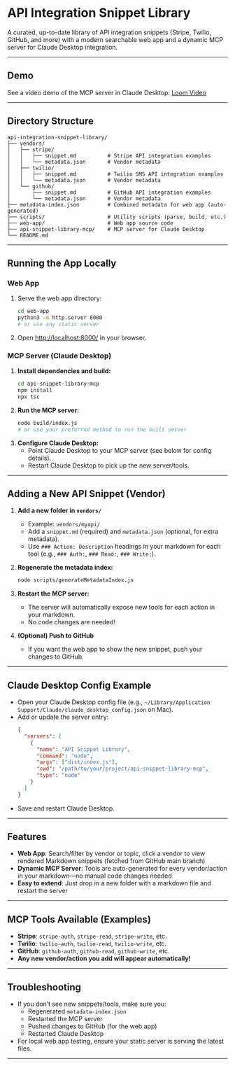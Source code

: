 # API Integration Snippet Library

A curated, up-to-date library of API integration snippets (Stripe, Twilio, GitHub, and more) with a modern searchable web app and a dynamic MCP server for Claude Desktop integration.

---

## Demo

See a video demo of the MCP server in Claude Desktop: [Loom Video](https://www.loom.com/share/b2429b1bc9714d9eaee72f61ca86e467?sid=7415c62b-3489-4910-adcf-e9306b508e20)

---

## Directory Structure
```
api-integration-snippet-library/
├── vendors/
│   ├── stripe/
│   │   ├── snippet.md          # Stripe API integration examples
│   │   └── metadata.json       # Vendor metadata
│   ├── twilio/
│   │   ├── snippet.md          # Twilio SMS API integration examples
│   │   └── metadata.json       # Vendor metadata
│   └── github/
│       ├── snippet.md          # GitHub API integration examples
│       └── metadata.json       # Vendor metadata
├── metadata-index.json         # Combined metadata for web app (auto-generated)
├── scripts/                    # Utility scripts (parse, build, etc.)
├── web-app/                    # Web app source code
├── api-snippet-library-mcp/    # MCP server for Claude Desktop
└── README.md                   
```

---

## Running the App Locally

### Web App
1. Serve the web app directory:
   ```bash
   cd web-app
   python3 -m http.server 8000
   # or use any static server
   ```
2. Open [http://localhost:8000/](http://localhost:8000/) in your browser.

### MCP Server (Claude Desktop)
1. **Install dependencies and build:**
   ```bash
   cd api-snippet-library-mcp
   npm install
   npx tsc
   ```
2. **Run the MCP server:**
   ```bash
   node build/index.js
   # or use your preferred method to run the built server
   ```
3. **Configure Claude Desktop:**
   - Point Claude Desktop to your MCP server (see below for config details).
   - Restart Claude Desktop to pick up the new server/tools.

---

## Adding a New API Snippet (Vendor)

1. **Add a new folder in `vendors/`**
   - Example: `vendors/myapi/`
   - Add a `snippet.md` (required) and `metadata.json` (optional, for extra metadata).
   - Use `### Action: Description` headings in your markdown for each tool (e.g., `### Auth:`, `### Read:`, `### Write:`).

2. **Regenerate the metadata index:**
   ```bash
   node scripts/generateMetadataIndex.js
   ```

3. **Restart the MCP server:**
   - The server will automatically expose new tools for each action in your markdown.
   - No code changes are needed!

4. **(Optional) Push to GitHub**
   - If you want the web app to show the new snippet, push your changes to GitHub.

---

## Claude Desktop Config Example

- Open your Claude Desktop config file (e.g., `~/Library/Application Support/Claude/claude_desktop_config.json` on Mac).
- Add or update the server entry:
  ```json
  {
    "servers": [
      {
        "name": "API Snippet Library",
        "command": "node",
        "args": ["dist/index.js"],
        "cwd": "/path/to/your/project/api-snippet-library-mcp",
        "type": "node"
      }
    ]
  }
  ```
- Save and restart Claude Desktop.

---

## Features
- **Web App**: Search/filter by vendor or topic, click a vendor to view rendered Markdown snippets (fetched from GitHub main branch)
- **Dynamic MCP Server**: Tools are auto-generated for every vendor/action in your markdown—no manual code changes needed
- **Easy to extend**: Just drop in a new folder with a markdown file and restart the server

---

## MCP Tools Available (Examples)
- **Stripe**: `stripe-auth`, `stripe-read`, `stripe-write`, etc.
- **Twilio**: `twilio-auth`, `twilio-read`, `twilio-write`, etc.
- **GitHub**: `github-auth`, `github-read`, `github-write`, etc.
- **Any new vendor/action you add will appear automatically!**

---

## Troubleshooting
- If you don’t see new snippets/tools, make sure you:
  - Regenerated `metadata-index.json`
  - Restarted the MCP server
  - Pushed changes to GitHub (for the web app)
  - Restarted Claude Desktop
- For local web app testing, ensure your static server is serving the latest files.

---

